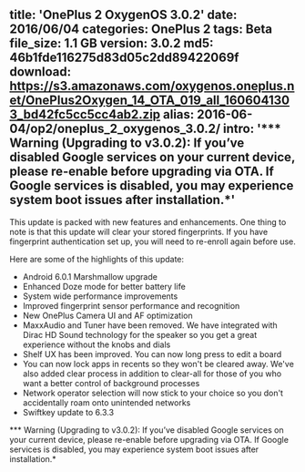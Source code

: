 title: 'OnePlus 2 OxygenOS 3.0.2'
date: 2016/06/04
categories: OnePlus 2
tags: Beta
file_size: 1.1 GB
version: 3.0.2
md5: 46b1fde116275d83d05c2dd89422069f
download: https://s3.amazonaws.com/oxygenos.oneplus.net/OnePlus2Oxygen_14_OTA_019_all_1606041303_bd42fc5cc5cc4ab2.zip
alias: 2016-06-04/op2/oneplus_2_oxygenos_3.0.2/
intro: '*** Warning (Upgrading to v3.0.2): If you’ve disabled Google services on your current device, please re-enable before upgrading via OTA. If Google services is disabled, you may experience system boot issues after installation.*'
---
This update is packed with new features and enhancements. One thing to note is that this update will clear your stored fingerprints. If you have fingerprint authentication set up, you will need to re-enroll again before use.

Here are some of the highlights of this update:
* Android 6.0.1 Marshmallow upgrade
* Enhanced Doze mode for better battery life
* System wide performance improvements
* Improved fingerprint sensor performance and recognition
* New OnePlus Camera UI and AF optimization
* MaxxAudio and Tuner have been removed. We have integrated with Dirac HD Sound technology for the speaker so you get a great experience without the knobs and dials
* Shelf UX has been improved. You can now long press to edit a board
* You can now lock apps in recents so they won't be cleared away. We've also added clear process in addition to clear-all for those of you who want a better control of background processes
* Network operator selection will now stick to your choice so you don't accidentally roam onto unintended networks
* Swiftkey update to 6.3.3

*** Warning (Upgrading to v3.0.2): If you’ve disabled Google services on your current device, please re-enable before upgrading via OTA. If Google services is disabled, you may experience system boot issues after installation.*